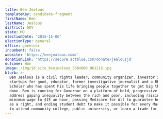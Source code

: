 ```yaml
---
title: Ben Jealous
templateKey: candidate-fragment
firstName: Ben
lastName: Jealous
district: GOV
state: MD
electionDate: '2018-11-06'
electionType: general
office: governor
incumbent: false
website: 'https://benjealous.com/'
donationLink: 'https://secure.actblue.com/donate/jealousjd'
outcome: Won
image: /img/jd_site_benjealous_550x600_061218.jpg
blurb: >-
  Ben Jealous is a civil rights leader, community organizer, investor in
  startups for good, educator, former investigative journalist and a Rhodes
  Scholar who has spent his life bringing people together to get big things
  done. Ben is running for Governor on a platform of bold, progressive ideas to
  address gaping inequality between the rich and poor, including raising the
  minimum wage to $15 an hour, passing Medicare for All to guarantee health care
  as a right, and ending student debt to make it possible for every Marylander
  to attend community college, public university, or learn a trade for free.
---
```


